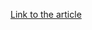 [Link to the article](https://blog.trendmicro.com/trendlabs-security-intelligence/magecart-skimming-attack-targets-mobile-users-of-hotel-chain-booking-websites/)
